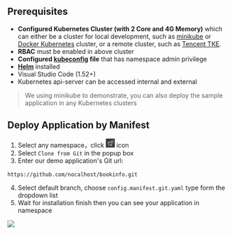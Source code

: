 ## Prerequisites

* **Configured Kubernetes Cluster (with 2 Core and 4G Memory)** which can either be a cluster for local development, such as [minikube](https://minikube.sigs.k8s.io/docs/start/) or [Docker Kubernetes](https://docs.docker.com/docker-for-mac/kubernetes/) cluster, or a remote cluster, such as [Tencent TKE](https://cloud.tencent.com/product/tke). 
* **RBAC** must be enabled in above cluster
* **Configured [kubeconfig](https://kubernetes.io/docs/tasks/access-application-cluster/configure-access-multiple-clusters/) file** that has namespace admin privilege
* **[Helm](https://helm.sh/)** installed
* Visual Studio Code (1.52+)
* Kubernetes api-server can be accessed internal and external

> We using minikube to demonstrate, you can also deploy the sample application in any Kubernetes clusters

## Deploy Application by Manifest

1. Select any namespace，click <img src="../../../assets/images/icons/install-app-icon.jpg" width="20"/> icon
2. Select `Clone from Git` in the popup box
3. Enter our demo application's Git url: 
```
https://github.com/nocalhost/bookinfo.git
```

4. Select default branch, choose ``config.manifest.git.yaml`` type form the dropdown list
5. Wait for installation finish then you can see your application in namespace

[![](../../assets/images/installation/install-app.gif)](../../assets/images/installation/install-app.gif)

